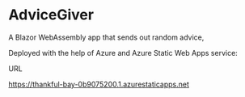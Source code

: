# AdviceGiver

A Blazor WebAssembly app that sends out random advice,

Deployed with the help of Azure and Azure Static Web Apps service:

URL

https://thankful-bay-0b9075200.1.azurestaticapps.net
